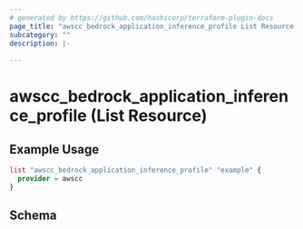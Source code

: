 ```yaml
---
# generated by https://github.com/hashicorp/terraform-plugin-docs
page_title: "awscc_bedrock_application_inference_profile List Resource - terraform-provider-awscc"
subcategory: ""
description: |-
  
---
```


# awscc_bedrock_application_inference_profile (List Resource)



## Example Usage

```terraform
list "awscc_bedrock_application_inference_profile" "example" {
  provider = awscc
}
```

<!-- schema generated by tfplugindocs -->
## Schema
